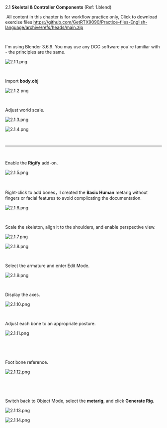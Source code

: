 2.1 ‌**Skeletal & Controller Components** (Ref: 1.blend)

&nbsp;All content in this chapter is for workflow practice only, Click to download exercise files https://github.com/GetRTX9090/Practice-files-English-language/archive/refs/heads/main.zip

&nbsp;

‌I'm using Blender 3.6.9. You may use any DCC software you're familiar with - the principles are the same.

![2.1.1.png](../../_resources/2.1.1.png)

&nbsp;

Import **body.obj**

![2.1.2.png](../../_resources/2.1.2.png)

&nbsp;

‌Adjust world scale.

![2.1.3.png](../../_resources/2.1.3.png)

![2.1.4.png](../../_resources/2.1.4.png)

&nbsp;

* * *

&nbsp;

‌Enable the **Rigify** add-on.‌

![2.1.5.png](../../_resources/2.1.5.png)

&nbsp;

Right-click to add bones，I created the **Basic Human** metarig‌ without fingers or facial features to avoid complicating the documentation.

![2.1.6.png](../../_resources/2.1.6.png)

&nbsp;

Scale the skeleton, align it to the shoulders, and enable perspective view.

![2.1.7.png](../../_resources/2.1.7.png)

![2.1.8.png](../../_resources/2.1.8.png)

&nbsp;

‌Select the armature and enter Edit Mode.‌

![2.1.9.png](../../_resources/2.1.9.png)

&nbsp;

Display the axes.

![2.1.10.png](../../_resources/2.1.10.png)

&nbsp;

Adjust each bone to an appropriate posture.

![2.1.11.png](../../_resources/2.1.11.png)

&nbsp;

&nbsp;

‌Foot bone reference.‌

![2.1.12.png](../../_resources/2.1.12.png)

&nbsp;

&nbsp;

Switch back to ‌Object Mode‌, select the ‌**metarig**, and click ‌**Generate Rig‌**.

![2.1.13.png](../../_resources/2.1.13.png)

![2.1.14.png](../../_resources/2.1.14.png)

&nbsp;